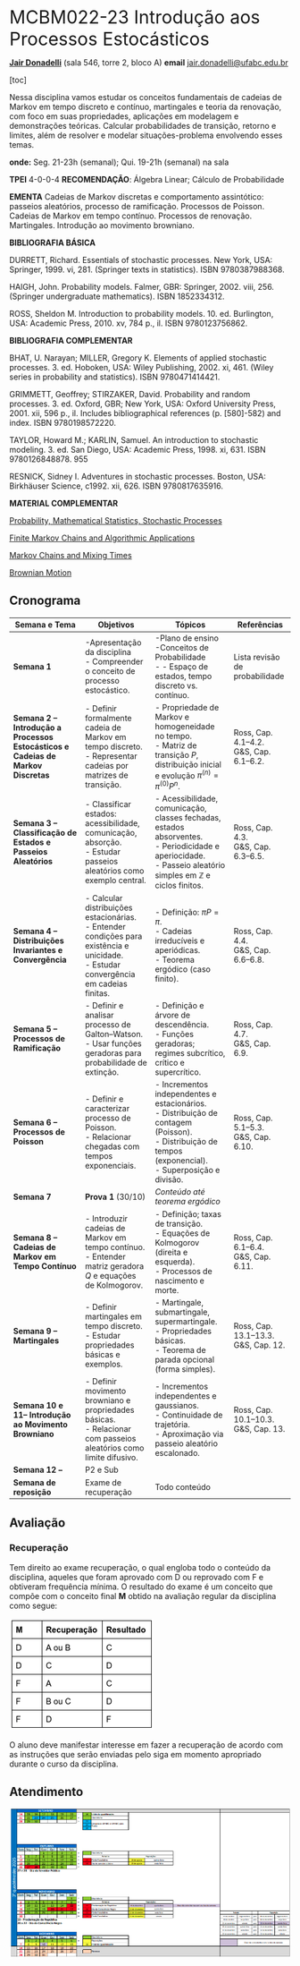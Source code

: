 <font size=6px>MCBM022-23 Introdução aos Processos Estocásticos </font>

[**Jair Donadelli**](http://hostel.ufabc.edu.br/~jair.donadelli/)  (sala 546, torre 2, bloco A)						**email** jair.donadelli@ufabc.edu.br



[toc]

Nessa disciplina vamos estudar os conceitos fundamentais de cadeias de Markov em tempo discreto e contínuo, martingales e teoria da renovação, com foco em suas propriedades, aplicações em modelagem e demonstrações teóricas. Calcular probabilidades de transição, retorno e limites, além de resolver e modelar situações-problema envolvendo esses temas.

**onde:** Seg. 21-23h (semanal); Qui. 19-21h (semanal) na sala 

**TPEI** 4-0-0-4 **RECOMENDAÇÃO**: Álgebra Linear; Cálculo de Probabilidade 

**EMENTA** Cadeias de Markov discretas e comportamento assintótico: passeios aleatórios, processo de ramificação. Processos de Poisson. Cadeias de Markov em tempo contínuo. Processos de renovação. Martingales. Introdução ao movimento browniano. 

**BIBLIOGRAFIA BÁSICA** 

DURRETT, Richard. Essentials of stochastic processes. New York, USA: Springer, 1999. vi, 281. (Springer texts in statistics). ISBN 9780387988368. 

HAIGH, John. Probability models. Falmer, GBR: Springer, 2002. viii, 256. (Springer undergraduate mathematics). ISBN 1852334312. 

ROSS, Sheldon M. Introduction to probability models. 10. ed. Burlington, USA: Academic Press, 2010. xv, 784 p., il. ISBN 9780123756862. 

**BIBLIOGRAFIA COMPLEMENTAR** 

BHAT, U. Narayan; MILLER, Gregory K. Elements of applied stochastic processes. 3. ed. Hoboken, USA: Wiley Publishing, 2002. xi, 461. (Wiley series in probability and statistics). ISBN 9780471414421. 

GRIMMETT, Geoffrey; STIRZAKER, David. Probability and random processes. 3. ed. Oxford, GBR; New York, USA: Oxford University Press, 2001. xii, 596 p., il. Includes bibliographical references (p. [580]-582) and index. ISBN 9780198572220. 

TAYLOR, Howard M.; KARLIN, Samuel. An introduction to stochastic modeling. 3. ed. San Diego, USA: Academic Press, 1998. xi, 631. ISBN 9780126848878. 955 

RESNICK, Sidney I. Adventures in stochastic processes. Boston, USA: Birkhäuser Science, c1992. xii, 626. ISBN 9780817635916. 

**MATERIAL COMPLEMENTAR** 

[Probability, Mathematical Statistics, Stochastic Processes](https://www.randomservices.org/random/)

[Finite Markov Chains and Algorithmic Applications](https://cms.dm.uba.ar/academico/materias/verano2018/probabilidades_y_estadistica_C/Haggstrom-Finite%20Markov%20chains%20and%20algorithm%20applications.pdf)

[Markov Chains and Mixing Times](https://pages.uoregon.edu/dlevin/MARKOV/mcmt2e.pdf)

[Brownian Motion](https://www.mi.uni-koeln.de/~moerters/book/book.pdf)

## **Cronograma**

| Semana e Tema                                                | Objetivos                                                    | Tópicos                                                      | Referências                               |
| ------------------------------------------------------------ | ------------------------------------------------------------ | ------------------------------------------------------------ | ----------------------------------------- |
| **Semana 1**                                                 | -Apresentação da disciplina<br/>- Compreender o conceito de processo estocástico. | -Plano de ensino <br/>-Conceitos de Probabilidade<br/>- - Espaço de estados, tempo discreto vs. contínuo. | Lista revisão de probabilidade            |
| **Semana 2 – Introdução a Processos Estocásticos e Cadeias de Markov Discretas** | - Definir formalmente cadeia de Markov em tempo discreto.<br>- Representar cadeias por matrizes de transição. | - Propriedade de Markov e homogeneidade no tempo.<br>- Matriz de transição $P$, distribuição inicial e evolução $\pi^{(n)} = \pi^{(0)} P^n$. | Ross, Cap. 4.1–4.2.<br>G&S, Cap. 6.1–6.2. |
| **Semana 3 – Classificação de Estados e Passeios Aleatórios** | - Classificar estados: acessibilidade, comunicação, absorção.<br>- Estudar passeios aleatórios como exemplo central. | - Acessibilidade, comunicação, classes fechadas, estados absorventes.<br>- Periodicidade e aperiocidade.<br>- Passeio aleatório simples em $\mathbb{Z}$ e ciclos finitos. | Ross, Cap. 4.3.<br>G&S, Cap. 6.3–6.5.     |
| **Semana 4 – Distribuições Invariantes e Convergência**      | - Calcular distribuições estacionárias.<br>- Entender condições para existência e unicidade.<br>- Estudar convergência em cadeias finitas. | - Definição: $\pi P = \pi$.<br>- Cadeias irreducíveis e aperiódicas.<br>- Teorema ergódico (caso finito). | Ross, Cap. 4.4.<br>G&S, Cap. 6.6–6.8.     |
| **Semana 5 – Processos de Ramificação**                      | - Definir e analisar processo de Galton–Watson.<br>- Usar funções geradoras para probabilidade de extinção. | - Definição e árvore de descendência.<br>- Funções geradoras; regimes subcrítico, crítico e supercrítico. | Ross, Cap. 4.7.<br>G&S, Cap. 6.9.         |
| **Semana 6 – Processos de Poisson**                          | - Definir e caracterizar processo de Poisson.<br>- Relacionar chegadas com tempos exponenciais. | - Incrementos independentes e estacionários.<br>- Distribuição de contagem (Poisson).<br>- Distribuição de tempos (exponencial).<br>- Superposição e divisão. | Ross, Cap. 5.1–5.3.<br>G&S, Cap. 6.10.    |
| **Semana 7**                                                 | **Prova 1** (30/10)                                          | *Conteúdo até teorema ergódico*                              |                                           |
| **Semana 8 – Cadeias de Markov em Tempo Contínuo**           | - Introduzir cadeias de Markov em tempo contínuo.<br>- Entender matriz geradora $Q$ e equações de Kolmogorov. | - Definição; taxas de transição.<br>- Equações de Kolmogorov (direita e esquerda).<br>- Processos de nascimento e morte. | Ross, Cap. 6.1–6.4.<br>G&S, Cap. 6.11.    |
| **Semana 9 – Martingales**                                   | - Definir martingales em tempo discreto.<br>- Estudar propriedades básicas e exemplos. | - Martingale, submartingale, supermartingale.<br>- Propriedades básicas.<br>- Teorema de parada opcional (forma simples). | Ross, Cap. 13.1–13.3.<br>G&S, Cap. 12.    |
| **Semana 10  e 11– Introdução ao Movimento Browniano**       | - Definir movimento browniano e propriedades básicas.<br>- Relacionar com passeios aleatórios como limite difusivo. | - Incrementos independentes e gaussianos.<br>- Continuidade de trajetória.<br>- Aproximação via passeio aleatório escalonado. | Ross, Cap. 10.1–10.3.<br>G&S, Cap. 13.    |
| **Semana 12 –**                                              | P2 e Sub                                                     |                                                              |                                           |
| **Semana de reposição**                                      | Exame de recuperação                                         | Todo conteúdo                                                |                                           |



## **Avaliação**



### Recuperação

Tem direito ao exame recuperação, o qual engloba todo o conteúdo da disciplina, aqueles que foram aprovado com D ou reprovado com F e obtiveram frequência mínima.  O resultado do exame é um conceito que compõe com o conceito final **M** obtido na avaliação regular da disciplina como segue:

![image-20230203090019550](./image-20230203090019550.png)

O aluno deve manifestar interesse em fazer a recuperação de acordo com as instruções que serão enviadas pelo siga em momento apropriado durante o curso da disciplina.

## **Atendimento**

 





<img src="./image-20250721155034230.png" alt="image-20250721155034230" style="zoom: 200%;" />
